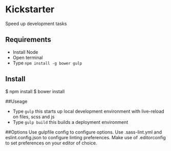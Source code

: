 # Kickstarter
Speed up development tasks

## Requirements
- Install Node
- Open terminal
- Type `npm install -g bower gulp`

## Install
$ npm install
$ bower install

##Useage
- Type `gulp` this starts up local development environment with live-reload on files, scss and js
- Type `gulp build` this builds a deployment environment

##Options
Use gulpfile config to configure options.
Use .sass-lint.yml and eslint.config.json to configure linting preferences.
Make use of .editorconfig to set preferences on your editor of choice.